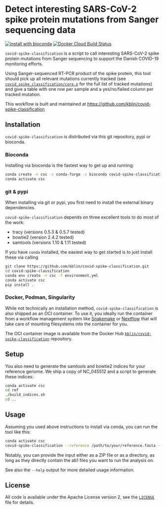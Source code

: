 # Detect interesting SARS-CoV-2 spike protein mutations from Sanger sequencing data

[![install with bioconda](https://img.shields.io/badge/install%20with-bioconda-brightgreen.svg?style=flat)](http://bioconda.github.io/recipes/covid-spike-classification/README.html)
[![Docker Cloud Build Status](https://img.shields.io/docker/cloud/build/kblin/covid-spike-classification?style=flat)](https://hub.docker.com/r/kblin/covid-spike-classification)

`covid-spike-classification` is a script to call interesting SARS-CoV-2 spike protein mutations
from Sanger sequencing to support the Danish COVID-19 monitoring efforts.

Using Sanger-sequenced RT-PCR product of the spike protein, this tool should pick up all relevant
mutations currently tracked (see [`covid_spike_classification/core.p`](https://github.com/kblin/covid-spike-classification/blob/main/covid_spike_classification/core.py#L15-L35)
for the full list of tracked mutations) and give a table with one row per sample and a
yes/no/failed column per tracked mutation.

This workflow is built and maintained at https://github.com/kblin/covid-spike-classification

## Installation

`covid-spike-classification` is distributed via this git repository, pypi or bioconda.


### Bioconda

Installing via bioconda is the fastest way to get up and running:

```sh
conda create -n csc -c conda-forge -c bioconda covid-spike-classification
conda activate csc
```

### git & pypi


When installing via git or pypi, you first need to install the external binary dependencies.


`covid-spike-classification` depends on three excellent tools to do most of the work:

* tracy (versions 0.5.3 & 0.5.7 tested)
* bowtie2 (version 2.4.2 tested)
* samtools (versions 1.10 & 1.11 tested)

If you have `conda` installed, the easiest way to get started is to just install these via calling
```sh
git clone https://github.com/kblin/covid-spike-classification.git
cd covid-spike-classification
conda env create -n csc -f environment.yml
conda activate csc
pip install .
```

### Docker, Podman, Singularity

While not technically an installation method, `covid-spike-classification` is also shipped as an OCI container.
To use it, you ideally run the container from a workflow management system like [Snakemake](https://snakemake.github.io/)
or [Nextflow](https://www.nextflow.io/) that will take care of mounting filesystems into the container for you.

The OCI container image is available from the Docker Hub [`kblin/covid-spike-classification`](https://hub.docker.com/r/kblin/covid-spike-classification)
repository.


## Setup

You also need to generate the samtools and bowtie2 indices for your reference genome. We ship a
copy of NC\_045512 and a script to generate these indices:

```sh
conda activate csc
cd ref
./build_indices.sh
cd ..
```

## Usage

Assuming you used above instructions to install via conda, you can run the tool like this:

```sh
conda activate csc
covid-spike-classification --reference /path/to/your/reference.fasta --outdir /path/to/result/dir /path/to/sanger/reads/dir_or.zip
```

Notably, you can provide the input either as a ZIP file or as a directory, as long as they directly contain the ab1 files you want
to run the analysis on.

See also the `--help` output for more detailed usage information.


## License
All code is available under the Apache License version 2, see the
[`LICENSE`](LICENSE) file for details.
